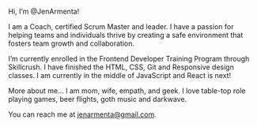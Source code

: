 Hi, I’m @JenArmenta!

I am a Coach, certified Scrum Master and leader. I have a passion for helping teams and individuals thrive by creating a safe environment that fosters team growth and collaboration.

I’m currently enrolled in the Frontend Developer Training Program through Skillcrush. I have finished the HTML, CSS, Git and Responsive design classes. I am currently in the middle of JavaScript and React is next!

More about me... I am mom, wife, empath, and geek. I love table-top role playing games, beer flights, goth music and darkwave.

You can reach me at jenarmenta@gmail.com.


